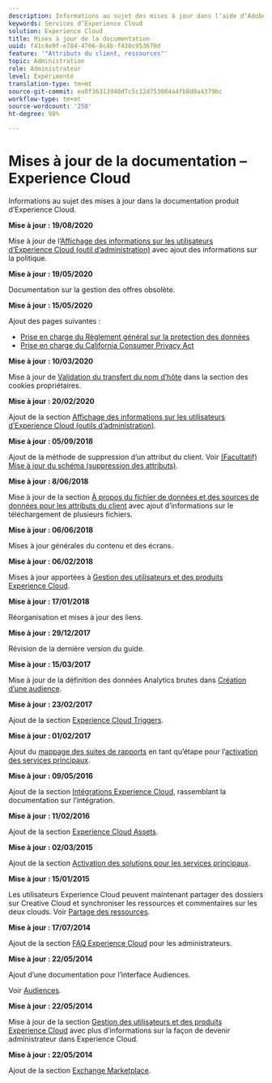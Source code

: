 ```yaml
---
description: Informations au sujet des mises à jour dans l’aide d’Adobe Experience Cloud.
keywords: Services d’Experience Cloud
solution: Experience Cloud
title: Mises à jour de la documentation
uuid: f41c4e9f-e784-4706-8c4b-f430c953670d
feature: '"Attributs du client, ressources"'
topic: Administration
role: Administrateur
level: Expérimenté
translation-type: tm+mt
source-git-commit: ea8f36313940d7c5c12d753084a4fb8d0a4379bc
workflow-type: tm+mt
source-wordcount: '258'
ht-degree: 98%

---
```



# Mises à jour de la documentation – Experience Cloud

Informations au sujet des mises à jour dans la documentation produit d’Experience Cloud.

**Mise à jour : 19/08/2020**

Mise à jour de l’[Affichage des informations sur les utilisateurs d’Experience Cloud (outil d’administration)](admin-getting-started/admin-tool-experience-cloud.md) avec ajout des informations sur la politique.

**Mise à jour : 19/05/2020**

Documentation sur la gestion des offres obsolète.

**Mise à jour : 15/05/2020**

Ajout des pages suivantes :

* [Prise en charge du Règlement général sur la protection des données](attributes/gdpr.md)
* [Prise en charge du California Consumer Privacy Act](attributes/ccpa.md)

**Mise à jour : 10/03/2020**

Mise à jour de [Validation du transfert du nom d’hôte](cookies/cookies-first-party.md#validate) dans la section des cookies propriétaires.

**Mise à jour : 20/02/2020**

Ajout de la section [Affichage des informations sur les utilisateurs d’Experience Cloud (outils d’administration)](admin-getting-started/admin-tool-experience-cloud.md).

**Mise à jour : 05/09/2018**

Ajout de la méthode de suppression d’un attribut du client. Voir [(Facultatif) Mise à jour du schéma (suppression des attributs)](attributes/t-crs-usecase.md#task_6568898BB7C44A42ABFB86532B89063C).

**Mise à jour : 8/06/2018**

Mise à jour de la section [À propos du fichier de données et des sources de données pour les attributs du client](attributes/crs-data-file.md#concept_DE908F362DF24172BFEF48E1797DAF19) avec ajout d’informations sur le téléchargement de plusieurs fichiers.

**Mise à jour : 06/06/2018**

Mises à jour générales du contenu et des écrans.

**Mise à jour : 06/02/2018**

Mises à jour apportées à [Gestion des utilisateurs et des produits Experience Cloud](admin-getting-started/admin-getting-started.md#topic_3FCB4099640647E3B2411ADBFCE81909).

**Mise à jour : 17/01/2018**

Réorganisation et mises à jour des liens.

**Mise à jour : 29/12/2017**

Révision de la dernière version du guide.

**Mise à jour : 15/03/2017**

Mise à jour de la définition des données Analytics brutes dans [Création d’une audience](audience-library/t-audience-create.md#task_37F407F58BF9459493BB8E968CDFE737).

**Mise à jour : 23/02/2017**

Ajout de la section [Experience Cloud Triggers](activation/triggers.md#concept_887B30241B3E4DB0A2553B2996E2D4FB).

**Mise à jour : 01/02/2017**

Ajout du [mappage des suites de rapports](core-services/core-services.md#concept_apg_zq2_rw) en tant qu’étape pour l’[activation des services principaux](core-services/core-services.md#concept_07ED1D5C64234E77976E6D572E78FB9C).

**Mise à jour : 09/05/2016**

Ajout de la section [Intégrations Experience Cloud](marketing-cloud-integrations.md#concept_9E6D3E37D1E3452E8CCCFA92AF034F90), rassemblant la documentation sur l’intégration.

**Mise à jour : 11/02/2016**

Ajout de la section [Experience Cloud Assets](experience-cloud-assets/experience-cloud-assets.md#concept_DDA5224C907D4A4F817D795DA0ED64D0).

**Mise à jour : 02/03/2015**

Ajout de la section [Activation des solutions pour les services principaux](core-services/core-services.md#concept_07ED1D5C64234E77976E6D572E78FB9C).

**Mise à jour : 15/01/2015**

Les utilisateurs Experience Cloud peuvent maintenant partager des dossiers sur Creative Cloud et synchroniser les ressources et commentaires sur les deux clouds. Voir [Partage des ressources](experience-cloud-assets/creative-cloud.md#concept_3E5A34C3459047D5965F900788A9BA68).

**Mise à jour : 17/07/2014**

Ajout de la section [FAQ Experience Cloud](admin-getting-started/faq.md#concept_13219B4E51784577B6FF78AAA203DE91) pour les administrateurs.

**Mise à jour : 22/05/2014**

Ajout d’une documentation pour l’interface Audiences.

Voir [Audiences](audience-library/audience-library.md#topic_679810123CAA4E0CA4FA3417FB0100C7).

**Mise à jour : 22/05/2014**

Mise à jour de la section [Gestion des utilisateurs et des produits Experience Cloud](admin-getting-started/admin-getting-started.md#topic_3FCB4099640647E3B2411ADBFCE81909) avec plus d’informations sur la façon de devenir administrateur dans Experience Cloud.

**Mise à jour : 22/05/2014**

Ajout de la section [Exchange Marketplace](exchange.md#concept_E07F16F070544B82B56527A845C41D59).
